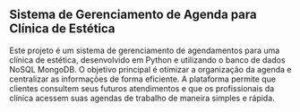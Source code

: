 ## **Sistema de Gerenciamento de Agenda para Clínica de Estética**
Este projeto é um sistema de gerenciamento de agendamentos para uma clínica de estética, desenvolvido em Python e utilizando o banco de dados NoSQL MongoDB. O objetivo principal é otimizar a organização da agenda e centralizar as informações de forma eficiente. A plataforma permite que clientes consultem seus futuros atendimentos e que os profissionais da clínica acessem suas agendas de trabalho de maneira simples e rápida.
